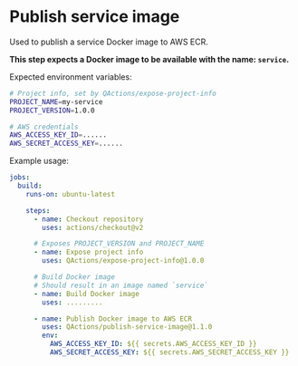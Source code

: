 # Publish service image

Used to publish a service Docker image to AWS ECR.

**This step expects a Docker image to be available with the name: `service`.**

Expected environment variables:
```sh
# Project info, set by QActions/expose-project-info
PROJECT_NAME=my-service
PROJECT_VERSION=1.0.0

# AWS credentials
AWS_ACCESS_KEY_ID=......
AWS_SECRET_ACCESS_KEY=......
```

Example usage:
```yml
jobs:
  build:
    runs-on: ubuntu-latest

    steps:
      - name: Checkout repository
        uses: actions/checkout@v2

      # Exposes PROJECT_VERSION and PROJECT_NAME
      - name: Expose project info
        uses: QActions/expose-project-info@1.0.0

      # Build Docker image
      # Should result in an image named `service`
      - name: Build Docker image
        uses: .........

      - name: Publish Docker image to AWS ECR
        uses: QActions/publish-service-image@1.1.0
        env:
          AWS_ACCESS_KEY_ID: ${{ secrets.AWS_ACCESS_KEY_ID }}
          AWS_SECRET_ACCESS_KEY: ${{ secrets.AWS_SECRET_ACCESS_KEY }}
```
